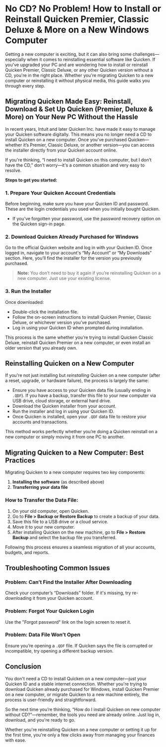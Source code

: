 # No CD? No Problem! How to Install or Reinstall Quicken Premier, Classic Deluxe & More on a New Windows Computer

Getting a new computer is exciting, but it can also bring some challenges—especially when it comes to reinstalling essential software like Quicken. If you've upgraded your PC and are wondering how to install or reinstall Quicken Premier, Classic Deluxe, or any other Quicken version without a CD, you're in the right place. Whether you're migrating Quicken to a new computer or reinstalling it without physical media, this guide walks you through every step.


## Migrating Quicken Made Easy: Reinstall, Download & Set Up Quicken (Premier, Deluxe & More) on Your New PC Without the Hassle

In recent years, Intuit and later Quicken Inc. have made it easy to manage your Quicken software digitally. This means you no longer need a CD to install Quicken on a new computer. Once you've purchased Quicken—whether it’s Premier, Classic Deluxe, or another version—you can access the installer directly from your Quicken account online.

If you're thinking, “I need to install Quicken on this computer, but I don’t have the CD,” don’t worry—it's a common situation and very easy to resolve.

**Steps to get you started:**

### 1. **Prepare Your Quicken Account Credentials**

Before beginning, make sure you have your Quicken ID and password. These are the login credentials you used when you initially bought Quicken.

* If you've forgotten your password, use the password recovery option on the Quicken sign-in page.

### 2. **Download Quicken Already Purchased for Windows**

Go to the official Quicken website and log in with your Quicken ID. Once logged in, navigate to your account's “My Account” or “My Downloads” section. Here, you’ll find the installer for the version you previously purchased.

> **Note:** You don’t need to buy it again if you’re reinstalling Quicken on a new computer. Just use your existing license.

### 3. **Run the Installer**

Once downloaded:

* Double-click the installation file.
* Follow the on-screen instructions to install Quicken Premier, Classic Deluxe, or whichever version you’ve purchased.
* Log in using your Quicken ID when prompted during installation.

This process is the same whether you’re trying to install Quicken Classic Deluxe, reinstall Quicken Premier on a new computer, or even install an older version that you already own.


## Reinstalling Quicken on a New Computer

If you're not just installing but *reinstalling* Quicken on a new computer (after a reset, upgrade, or hardware failure), the process is largely the same:

* Ensure you have access to your Quicken data file (usually ending in `.QDF`). If you have a backup, transfer this file to your new computer via USB drive, cloud storage, or external hard drive.
* Download the Quicken installer from your account.
* Run the installer and log in using your Quicken ID.
* Once Quicken is installed, open your `.QDF` data file to restore your accounts and transactions.

This method works perfectly whether you’re doing a Quicken reinstall on a new computer or simply moving it from one PC to another.



## Migrating Quicken to a New Computer: Best Practices

Migrating Quicken to a new computer requires two key components:

1. **Installing the software** (as described above)
2. **Transferring your data file**

### How to Transfer the Data File:

1. On your old computer, open Quicken.
2. Go to **File > Backup or Restore Backup** to create a backup of your data.
3. Save this file to a USB drive or a cloud service.
4. Move it to your new computer.
5. After installing Quicken on the new machine, go to **File > Restore Backup** and select the backup file you transferred.

Following this process ensures a seamless migration of all your accounts, budgets, and reports.


## Troubleshooting Common Issues

### **Problem: Can’t Find the Installer After Downloading**

Check your computer’s “Downloads” folder. If it's missing, try re-downloading it from your Quicken account.

### **Problem: Forgot Your Quicken Login**

Use the "Forgot password" link on the login screen to reset it.

### **Problem: Data File Won’t Open**

Ensure you’re opening a `.QDF` file. If Quicken says the file is corrupted or incompatible, try opening a different backup version.


## Conclusion

You don't need a CD to install Quicken on a new computer—just your Quicken ID and a stable internet connection. Whether you're trying to download Quicken already purchased for Windows, install Quicken Premier on a new computer, or migrate Quicken to a new machine entirely, the process is user-friendly and straightforward.

So the next time you’re thinking, “How do I install Quicken on new computer without CD?”—remember, the tools you need are already online. Just log in, download, and you're ready to go.

Whether you're reinstalling Quicken on a new computer or setting it up for the first time, you're only a few clicks away from managing your finances with ease.
